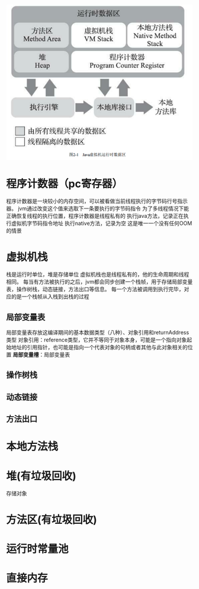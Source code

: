 
![](https://raw.githubusercontent.com/409582940/notes/main/images/20220321143240.png)

# 程序计数器（pc寄存器）
程序计数器是一块较小的内存空间，可以被看做当前线程执行的字节码行号指示器。
jvm通过改变这个值来选取下一条要执行的字节码指令
为了多线程情况下能正确恢复线程的执行位置，程序计数器是线程私有的
执行java方法，记录正在执行虚拟机字节码指令地址
执行native方法，记录为空
这是唯一一个没有任何OOM的情景
# 虚拟机栈
栈是运行时单位，堆是存储单位
虚拟机栈也是线程私有的，他的生命周期和线程相同。
每当有方法被执行的之后，jvm都会同步创建一个栈帧，用于存储局部变量表，操作树栈，动态链接，方法出口等信息。
每一个方法被调用到执行完毕，对应的是一个栈帧从入栈到出栈的过程
## 局部变量表
局部变量表存放这编译期间的基本数据类型（八种）、对象引用和returnAddress类型
对象引用：reference类型，它并不等同于对象本身，可能是一个指向对象起始地址的引用指针，也可能是指向一个代表对象的句柄或者其他与此对象相关的位置
**局部变量槽**：局部变量表
## 操作树栈
## 动态链接
## 方法出口
# 本地方法栈
# 堆(有垃圾回收)
存储对象
# 方法区(有垃圾回收)
# 运行时常量池
# 直接内存